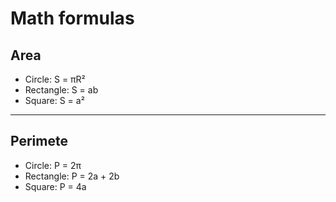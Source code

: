 # Math formulas
## Area
- Circle: S = πR²
- Rectangle: S = ab
- Square: S = a²
____________________________________________________________
## Perimete
- Circle: P = 2π
- Rectangle: P = 2a + 2b
- Square: P = 4a
